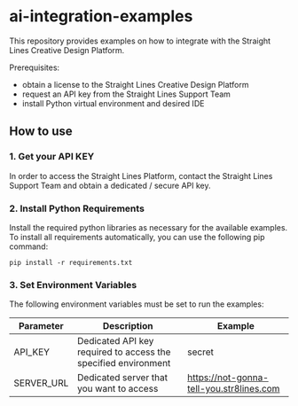 # ai-integration-examples

This repository provides examples on how to integrate with the Straight Lines Creative Design Platform.  

Prerequisites:

- obtain a license to the Straight Lines Creative Design Platform
- request an API key from the Straight Lines Support Team
- install Python virtual environment and desired IDE


## How to use

### 1. Get your API KEY

In order to access the Straight Lines Platform, contact the Straight Lines Support Team and obtain a dedicated / secure API key.

### 2. Install Python Requirements

Install the required python libraries as necessary for the available examples.  To install all requirements automatically, you can use the following pip command:

``pip install -r requirements.txt``

### 3. Set Environment Variables

The following environment variables must be set to run the examples:

| Parameter  | Description                                                    | Example                                  |
|------------|----------------------------------------------------------------|------------------------------------------|
| API_KEY    | Dedicated API key required to access the specified environment | secret                                   |
| SERVER_URL | Dedicated server that you want to access                       | https://not-gonna-tell-you.str8lines.com |